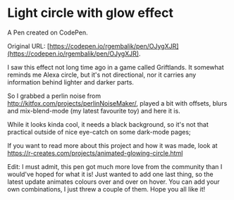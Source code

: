 # Light circle with glow effect

A Pen created on CodePen.

Original URL: [https://codepen.io/rgembalik/pen/OJygXJR](https://codepen.io/rgembalik/pen/OJygXJR).

I saw this effect not long time ago in a game called Griftlands. It somewhat reminds me Alexa circle, but it's not directional, nor it carries any information behind lighter and darker parts.

So I grabbed a perlin noise from http://kitfox.com/projects/perlinNoiseMaker/, played a bit with offsets, blurs and mix-blend-mode (my latest favourite toy) and here it is.

While it looks kinda cool, it needs a black background, so it's not that practical outside of nice eye-catch on some dark-mode pages;

If you want to read more about this project and how it was made, look at https://r-creates.com/projects/animated-glowing-circle.html

Edit:
I must admit, this pen got much more love from the community than I would've hoped for what it is! Just wanted to add one last thing, so the latest update animates colours over and over on hover. You can add your own combinations, I just threw a couple of them. Hope you all like it!
